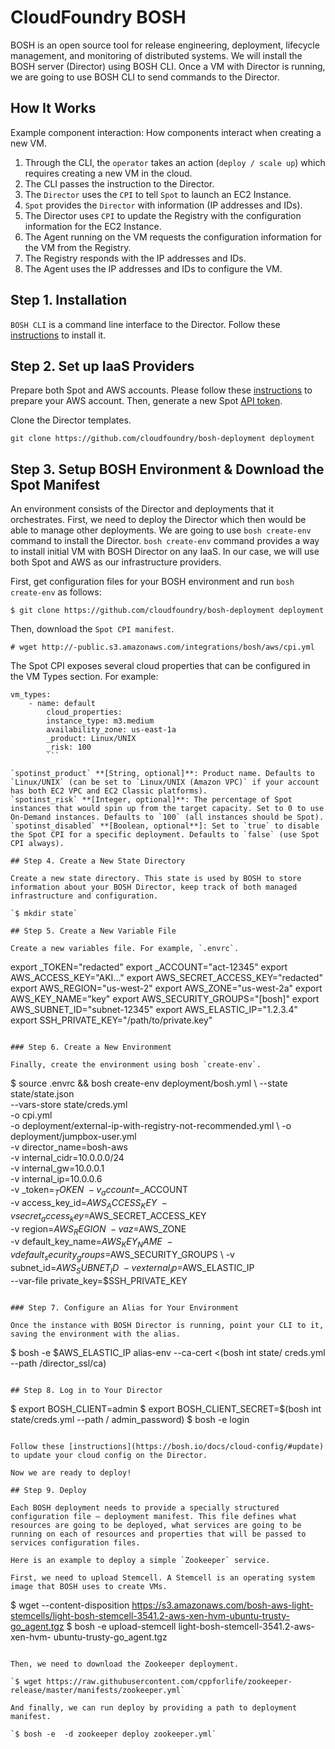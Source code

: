 # CloudFoundry BOSH

BOSH is an open source tool for release engineering, deployment, lifecycle management, and monitoring of distributed systems. We will install the BOSH server (Director) using BOSH CLI. Once a VM with Director is running, we are going to use BOSH CLI to send commands to the Director.

## How It Works

Example component interaction: How components interact when creating a new VM.

1. Through the CLI, the `operator` takes an action (`deploy / scale up`) which requires creating a new VM in the cloud.
2. The CLI passes the instruction to the Director.
3. The `Director` uses the `CPI` to tell `Spot` to launch an EC2 Instance.
4. `Spot` provides the `Director` with information (IP addresses and IDs).
5. The Director uses `CPI` to update the Registry with the configuration information for the EC2 Instance.
6. The Agent running on the VM requests the configuration information for the VM from the Registry.
7. The Registry responds with the IP addresses and IDs.
8. The Agent uses the IP addresses and IDs to configure the VM.

## Step 1. Installation

`BOSH CLI` is a command line interface to the Director. Follow these [instructions](https://bosh.io/docs/cli-v2/#install) to install it.

## Step 2. Set up IaaS Providers

Prepare both Spot and AWS accounts. Please follow these [instructions](https://support.spot.io/provisioning-and-cicd/provisioning-and-cicd/more-provisioning-tools/cloudfoundry-bosh/) to prepare your AWS account. Then, generate a new Spot [API token](https://console..com/spt/auth/signIn).

Clone the Director templates.

`git clone https://github.com/cloudfoundry/bosh-deployment deployment`

## Step 3. Setup BOSH Environment & Download the Spot Manifest

An environment consists of the Director and deployments that it orchestrates. First, we need to deploy the Director which then would be able to manage other deployments.
We are going to use `bosh create-env` command to install the Director. `bosh create-env` command provides a way to install initial VM with BOSH Director on any IaaS. In our case, we will use both Spot and AWS as our infrastructure providers.

First, get configuration files for your BOSH environment and run `bosh create-env` as follows:

`$ git clone https://github.com/cloudfoundry/bosh-deployment deployment`

Then, download the `Spot CPI manifest`.

`# wget http://-public.s3.amazonaws.com/integrations/bosh/aws/cpi.yml`

The Spot CPI exposes several cloud properties that can be configured in the VM Types section. For example:

```
vm_types:
    - name: default
        cloud_properties:
        instance_type: m3.medium
        availability_zone: us-east-1a
        _product: Linux/UNIX
        _risk: 100
        ```
        
`spotinst_product` **[String, optional]**: Product name. Defaults to `Linux/UNIX` (can be set to `Linux/UNIX (Amazon VPC)` if your account has both EC2 VPC and EC2 Classic platforms).
`spotinst_risk` **[Integer, optional]**: The percentage of Spot instances that would spin up from the target capacity. Set to 0 to use On-Demand instances. Defaults to `100` (all instances should be Spot).
`spotinst_disabled` **[Boolean, optional**]: Set to `true` to disable the Spot CPI for a specific deployment. Defaults to `false` (use Spot CPI always).

## Step 4. Create a New State Directory

Create a new state directory. This state is used by BOSH to store information about your BOSH Director, keep track of both managed infrastructure and configuration.

`$ mkdir state`

## Step 5. Create a New Variable File

Create a new variables file. For example, `.envrc`.

```
export _TOKEN="redacted"
export _ACCOUNT="act-12345"
export AWS_ACCESS_KEY="AKI..."
export AWS_SECRET_ACCESS_KEY="redacted"
export AWS_REGION="us-west-2"
export AWS_ZONE="us-west-2a"
export AWS_KEY_NAME="key"
export AWS_SECURITY_GROUPS="[bosh]"
export AWS_SUBNET_ID="subnet-12345"
export AWS_ELASTIC_IP="1.2.3.4"
export SSH_PRIVATE_KEY="/path/to/private.key"
```

### Step 6. Create a New Environment

Finally, create the environment using bosh `create-env`.

```
$ source .envrc && bosh create-env deployment/bosh.yml \ --state state/state.json \
--vars-store state/creds.yml \
-o cpi.yml \
-o deployment/external-ip-with-registry-not-recommended.yml \ -o deployment/jumpbox-user.yml \
-v director_name=bosh-aws \
-v internal_cidr=10.0.0.0/24 \
-v internal_gw=10.0.0.1 \
-v internal_ip=10.0.0.6 \
-v _token=$_TOKEN \
-v _account=$_ACCOUNT \
-v access_key_id=$AWS_ACCESS_KEY \
-v secret_access_key=$AWS_SECRET_ACCESS_KEY \
-v region=$AWS_REGION \
-v az=$AWS_ZONE \
-v default_key_name=$AWS_KEY_NAME \
-v default_security_groups=$AWS_SECURITY_GROUPS \ -v subnet_id=$AWS_SUBNET_ID \
-v external_ip=$AWS_ELASTIC_IP \
--var-file private_key=$SSH_PRIVATE_KEY
```

### Step 7. Configure an Alias for Your Environment

Once the instance with BOSH Director is running, point your CLI to it, saving the environment with the alias.

```
$ bosh -e $AWS_ELASTIC_IP alias-env  --ca-cert <(bosh int state/ creds.yml --path /director_ssl/ca)
```

## Step 8. Log in to Your Director

```
$ export BOSH_CLIENT=admin
$ export BOSH_CLIENT_SECRET=$(bosh int state/creds.yml --path / admin_password)
$ bosh -e  login
```

Follow these [instructions](https://bosh.io/docs/cloud-config/#update) to update your cloud config on the Director.

Now we are ready to deploy!

## Step 9. Deploy

Each BOSH deployment needs to provide a specially structured configuration file – deployment manifest. This file defines what resources are going to be deployed, what services are going to be running on each of resources and properties that will be passed to services configuration files.

Here is an example to deploy a simple `Zookeeper` service.

First, we need to upload Stemcell. A Stemcell is an operating system image that BOSH uses to create VMs.

```
$ wget --content-disposition https://s3.amazonaws.com/bosh-aws-light-stemcells/light-bosh-stemcell-3541.2-aws-xen-hvm-ubuntu-trusty-go_agent.tgz
$ bosh -e  upload-stemcell light-bosh-stemcell-3541.2-aws-xen-hvm- ubuntu-trusty-go_agent.tgz
```

Then, we need to download the Zookeeper deployment.

`$ wget https://raw.githubusercontent.com/cppforlife/zookeeper-release/master/manifests/zookeeper.yml`

And finally, we can run deploy by providing a path to deployment manifest.

`$ bosh -e  -d zookeeper deploy zookeeper.yml`

